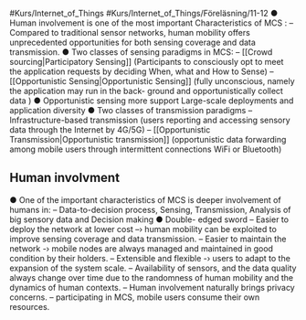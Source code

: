 #Kurs/Internet_of_Things #Kurs/Internet_of_Things/Föreläsning/11-12 
● Human involvement is one of the most important Characteristics of MCS : 
	– Compared to traditional sensor networks, human mobility offers unprecedented opportunities for both sensing coverage and data transmission. 
● Two classes of sensing paradigms in MCS: 
	– [[Crowd sourcing|Participatory Sensing]] (Participants to consciously opt to meet the application requests by deciding When, what and How to Sense) 
	– [[Opportunistic Sensing|Opportunistic Sensing]] (fully unconscious, namely the application may run in the back- ground and opportunistically collect data ) 
● Opportunistic sensing more support Large-scale deployments and application diversity 
● Two classes of transmission paradigms 
	– Infrastructure-based transmission (users reporting and accessing sensory data through the Internet by 4G/5G) 
	– [[Opportunistic Transmission|Opportunistic transmission]] (opportunistic data forwarding among mobile users through intermittent connections WiFi or Bluetooth)

## Human involvment
● One of the important characteristics of MCS is deeper involvement of humans in: 
	– Data-to-decision process, Sensing, Transmission, Analysis of big sensory data and Decision making 
● Double- edged sword 
	– Easier to deploy the network at lower cost –› human mobility can be exploited to improve sensing coverage and data transmission. 
		– Easier to maintain the network -› mobile nodes are always managed and maintained in good condition by their holders. 
		– Extensible and flexible -› users to adapt to the expansion of the system scale. 
		– Availability of sensors, and the data quality always change over time due to the randomness of human mobility and the dynamics of human contexts. 
		– Human involvement naturally brings privacy concerns. 
		– participating in MCS, mobile users consume their own resources.